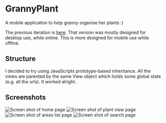 # GrannyPlant

A mobile application to help granny organise her plants :)

The previous iteration is [here](https://github.com/macarc/grannyplant). That version was mostly designed for desktop use, while online. This is more designed for mobile use while offline.

## Structure

I decided to try using JavaScripts prototype-based inheritance. All the views are parented by the same View object which holds some global state (e.g. all the urls). It worked alright.

## Screenshots

![Screen shot of home page](screenshots/home.png)
![Screen shot of plant view page](screenshots/plant.png)
![Screen shot of areas list page](screenshots/areas.png)
![Screen shot of search page](screenshots/search.png)
